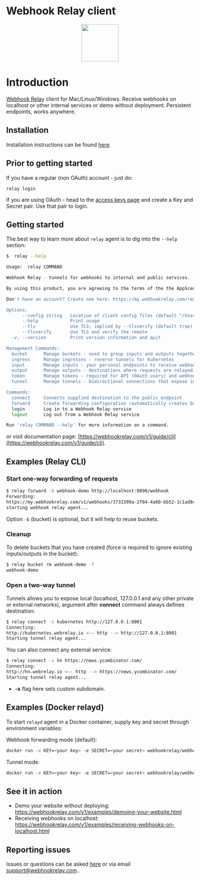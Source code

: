 # Webhook Relay client

<p align="center">
    <a href="https://webhookrelay.com" target="_blank"><img width="100"src="https://webhookrelay.com/images/sat_logo.png"></a>
</p>

# Introduction

[Webhook Relay](https://webhookrelay.com/) client for Mac/Linux/Windows. Receive webhooks on localhost or other internal services or demo without deployment. Persistent endpoints, works anywhere.

## Installation

Installation instructions can be found [here](https://webhookrelay.com/v1/guide/installation).

## Prior to getting started

If you have a regular (non OAuth) account - just do:
```
relay login
```

If you are using OAuth - head to the [access keys page](https://my.webhookrelay.com/tokens) and create a Key and Secret pair. Use that pair to login.


## Getting started

The best way to learn more about `relay` agent is to dig into the `--help` section:

```bash
$  relay --help

Usage:	relay COMMAND

Webhook Relay - tunnels for webhooks to internal and public services.

By using this product, you are agreeing to the terms of the the AppScension Ltd. Terms of service can be found at: https://webhookrelay.com/terms/

Don't have an account? Create one here: https://my.webhookrelay.com/register

Options:
      --config string   Location of client config files (default "/Users/karolisrusenas/.webhookrelay")
      --help            Print usage
      --tls             Use TLS; implied by --tlsverify (default true)
      --tlsverify       Use TLS and verify the remote
  -v, --version         Print version information and quit

Management Commands:
  bucket      Manage buckets - used to group inputs and outputs together
  ingress     Manage ingresses - reverse tunnels for Kubernetes
  input       Manage inputs - your personal endpoints to receive webhooks
  output      Manage outputs - destinations where requests are relayed
  token       Manage tokens - required for API (OAuth users) and webhook streaming connections
  tunnel      Manage tunnels - bidirectional connections that expose internal services (EXPERIMENTAL)

Commands:
  connect     Connects supplied destination to the public endpoint
  forward     Create forwarding configuration (automatically creates bucket, input endpoint and output destination). If destination and bucket aren't specified - starts a relay for all endpoints
  login       Log in to a Webhook Relay service
  logout      Log out from a Webhook Relay service

Run 'relay COMMAND --help' for more information on a command.
```

or visit documentation page: [https://webhookrelay.com/v1/guide/cli](https://webhookrelay.com/v1/guide/cli).

## Examples (Relay CLI)

### Start one-way forwarding of requests

```bash
$ relay forward -b webhook-demo http://localhost:8090/webhook
Forwarding:
https://my.webhookrelay.com/v1/webhooks/3731509a-2f84-4a60-bb52-1c1ad8c6cc56 -> http://localhost:8090/webhook
starting webhook relay agent...
```

Option `-b` (bucket) is optional, but it will help to reuse buckets.

### Cleanup

To delete buckets that you have created (force is required to ignore existing inputs/outputs in the bucket):

```bash
$ relay bucket rm webhook-demo -f
webhook-demo
```

### Open a two-way tunnel

Tunnels allows you to expose local (localhost, 127.0.0.1 and any other private or external networks), argument after __connect__ command always defines destination:

```bash
$ relay connect -s kubernetes http://127.0.0.1:8001
Connecting:
http://kubernetes.webrelay.io <-- http --> http://127.0.0.1:8001
Starting tunnel relay agent...
```

You can also connect any external service:

```bash
$ relay connect -s hn https://news.ycombinator.com/
Connecting:
http://hn.webrelay.io <-- http --> https://news.ycombinator.com/
Starting tunnel relay agent...
```

* __-s__ flag here sets custom subdomain.

## Examples (Docker relayd)

To start `relayd` agent in a Docker container, supply key and secret through environment variables:

Webhook forwarding mode (default):

```bash
docker run -e KEY=<your key> -e SECRET=<your secret> webhookrelay/webhookrelayd:latest
```

Tunnel mode:

```bash
docker run -e KEY=<your key> -e SECRET=<your secret> webhookrelay/webhookrelayd:latest --mode tunnel
```

## See it in action

* Demo your website without deploying: https://webhookrelay.com/v1/examples/demoing-your-website.html
* Receiving webhooks on localhost: https://webhookrelay.com/v1/examples/receiving-webhooks-on-localhost.html

## Reporting issues

Issues or questions can be asked [here](https://github.com/webrelay/client/issues) or via email <a href="mailto:support@webhookrelay.com" class="nav-link" rel="nofollow">support@webhookrelay.com</a>..


